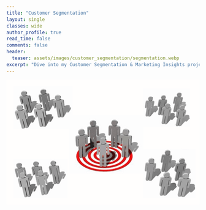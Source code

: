 ```yaml
---
title: "Customer Segmentation"
layout: single
classes: wide
author_profile: true
read_time: false
comments: false
header:
  teaser: assets/images/customer_segmentation/segmentation.webp
excerpt: "Dive into my Customer Segmentation & Marketing Insights project to see how data transforms customer understanding and strategy!"
---
```

![Cinema Sales](/assets/images/customer_segmentation/segmentation.webp)

